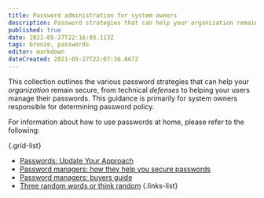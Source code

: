 ```yaml
---
title: Password administration for system owners
description: Password strategies that can help your organization remain secure.
published: true
date: 2021-05-27T22:16:03.113Z
tags: bronze, passwords
editor: markdown
dateCreated: 2021-05-27T22:07:36.867Z
---
```


This collection outlines the various password strategies that can help your *organization* remain secure, from technical *defenses* to helping your users manage their passwords. This guidance is primarily for system owners responsible for determining password policy.

For information about how to use passwords at home, please refer to the following:

{.grid-list}
- [Passwords: Update Your Approach](/passwords/updating-your-approach)
- [Password managers: how they help you secure passwords](/bronze-training/passwords/password-managers)
- [Password managers: buyers guide](/bronze-training/passwords/password-manager-buyers-guide)
- [Three random words or think random](/bronze-training/passwords/three-random-words-or-thinkrandom-0)
{.links-list}

